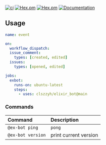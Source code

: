 [![ci](https://github.com/clszzyh/elixir_bot/workflows/ci/badge.svg)](https://github.com/clszzyh/elixir_bot/actions)
[![Hex.pm](https://img.shields.io/hexpm/v/elixir_bot)](http://hex.pm/packages/elixir_bot)
[![Hex.pm](https://img.shields.io/hexpm/dt/elixir_bot)](http://hex.pm/packages/elixir_bot)
[![Documentation](https://img.shields.io/badge/hexdocs-latest-blue.svg)](https://hexdocs.pm/elixir_bot/readme.html)

<!-- MDOC -->

## Usage

```yml
name: event

on:
  workflow_dispatch:
  issue_comment:
    types: [created, edited]
  issues:
    types: [opened, edited]

jobs:
  exbot:
    runs-on: ubuntu-latest
    steps:
      - uses: clszzyh/elixir_bot@main
```

<!-- MDOC -->

### Commands

<!-- MDOC -->

| Command | Description |
| :-- | :- |
| `@ex-bot ping` | `pong` |
| `@ex-bot version` | print current version |

<!-- MDOC -->

